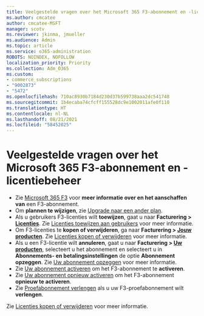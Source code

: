 ```yaml
---
title: Veelgestelde vragen over het Microsoft 365 F3-abonnement en -licentiebeheer
ms.author: cmcatee
author: cmcatee-MSFT
manager: scotv
ms.reviewer: jkinma, jmueller
ms.audience: Admin
ms.topic: article
ms.service: o365-administration
ROBOTS: NOINDEX, NOFOLLOW
localization_priority: Priority
ms.collection: Adm_O365
ms.custom:
- commerce_subscriptions
- "9002873"
- "5472"
ms.openlocfilehash: 710ac8930b7184d230d37b599738aaa2dc541748
ms.sourcegitcommit: 1b4ecaba74cfcff155528dc9e1002011afe0f110
ms.translationtype: HT
ms.contentlocale: nl-NL
ms.lasthandoff: 08/21/2021
ms.locfileid: "58452025"
---
```

# <a name="microsoft-365-f3-subscription-and-license-management-faq"></a>Veelgestelde vragen over het Microsoft 365 F3-abonnement en -licentiebeheer

- Zie [Microsoft 365 F3](https://www.microsoft.com/microsoft-365/microsoft-365-enterprise-f3?activetab=pivot%3aoverviewtab) voor **meer informatie over en het aanschaffen van** een F3-abonnement.
- Om **plannen te wijzigen**, zie [Upgrade naar een ander plan](https://docs.microsoft.com/microsoft-365/commerce/subscriptions/upgrade-to-different-plan).
- Als u gebruikers F3-licenties wilt **toewijzen**, gaat u naar **Facturering > [Licenties](https://go.microsoft.com/fwlink/p/?linkid=842264)**. Zie [Licenties toewijzen aan gebruikers](https://docs.microsoft.com/microsoft-365/admin/manage/assign-licenses-to-users) voor meer informatie.
- Om F3-licenties te **kopen of verwijderen**, ga naar **Facturering > [Jouw producten](https://go.microsoft.com/fwlink/p/?linkid=842054)**. Zie [Licenties kopen of verwijderen](https://docs.microsoft.com/microsoft-365/commerce/licenses/buy-licenses#buy-or-remove-licenses-for-your-business-subscription) voor meer informatie.
- Als u een F3-licentie wilt **annuleren**, gaat u naar **Facturering > [Uw producten](https://go.microsoft.com/fwlink/p/?linkid=842054)**, selecteert u het abonnement en selecteert u in **Abonnements- en betalingsinstellingen** de optie **Abonnement opzeggen**. Zie [Uw abonnement opzeggen](https://docs.microsoft.com/microsoft-365/commerce/subscriptions/cancel-your-subscription) voor meer informatie.
- Zie [Uw abonnement activeren](https://docs.microsoft.com/alchemyinsights/activate-your-office-365-subscription) om het F3-abonnement te **activeren**.
- Zie [Uw abonnement opnieuw activeren](https://docs.microsoft.com/alchemyinsights/reactivate-your-subscription) om het F3-abonnement **opnieuw te activeren**.
- Zie [Proefabonnement verlengen](https://docs.microsoft.com/microsoft-365/commerce/extend-your-trial) als u uw F3-proefabonnement wilt **verlengen**.

Zie [Licenties kopen of verwijderen](https://docs.microsoft.com/microsoft-365/commerce/licenses/buy-licenses) voor meer informatie.